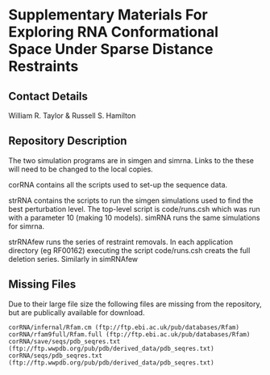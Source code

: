 # Supplementary Materials For Exploring RNA Conformational Space Under Sparse Distance Restraints #

## Contact Details ##
William R. Taylor & Russell S. Hamilton

## Repository Description ##

The two simulation programs are in simgen and simrna.
Links to the these will need to be changed to the local copies.

corRNA contains all the scripts used to set-up the sequence data.

strRNA contains the scripts to run the simgen simulations used to find the best perturbation level.
The top-level script is code/runs.csh which was run with a parameter 10 (making 10 models).
simRNA runs the same simulations for simrna.

strRNAfew runs the series of restraint removals.   In each application directory (eg RF00162)
executing the script code/runs.csh creats the full deletion series.    Similarly in simRNAfew


## Missing Files ##
Due to their large file size the following files are missing from the repository, but are publically available for download.

    corRNA/infernal/Rfam.cm (ftp://ftp.ebi.ac.uk/pub/databases/Rfam)
    corRNA/rfam9full/Rfam.full (ftp://ftp.ebi.ac.uk/pub/databases/Rfam)
    corRNA/save/seqs/pdb_seqres.txt (ftp://ftp.wwpdb.org/pub/pdb/derived_data/pdb_seqres.txt)
    corRNA/seqs/pdb_seqres.txt (ftp://ftp.wwpdb.org/pub/pdb/derived_data/pdb_seqres.txt)
